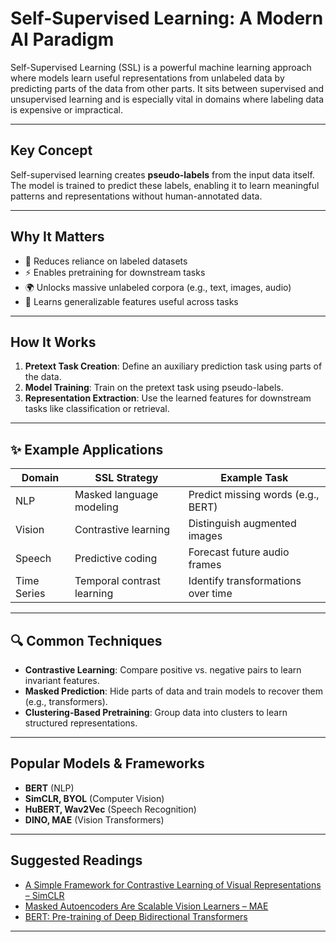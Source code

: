 # Self-Supervised Learning: A Modern AI Paradigm

Self-Supervised Learning (SSL) is a powerful machine learning approach where models learn useful representations from unlabeled data by predicting parts of the data from other parts. It sits between supervised and unsupervised learning and is especially vital in domains where labeling data is expensive or impractical.

---

##  Key Concept

Self-supervised learning creates **pseudo-labels** from the input data itself. The model is trained to predict these labels, enabling it to learn meaningful patterns and representations without human-annotated data.

---

##  Why It Matters

- 🚫 Reduces reliance on labeled datasets  
- ⚡ Enables pretraining for downstream tasks  
- 🌍 Unlocks massive unlabeled corpora (e.g., text, images, audio)  
- 🧩 Learns generalizable features useful across tasks

---

##  How It Works

1. **Pretext Task Creation**: Define an auxiliary prediction task using parts of the data.
2. **Model Training**: Train on the pretext task using pseudo-labels.
3. **Representation Extraction**: Use the learned features for downstream tasks like classification or retrieval.

---

## ✨ Example Applications

| Domain     | SSL Strategy               | Example Task                      |
|------------|----------------------------|-----------------------------------|
| NLP        | Masked language modeling   | Predict missing words (e.g., BERT)|
| Vision     | Contrastive learning       | Distinguish augmented images      |
| Speech     | Predictive coding          | Forecast future audio frames      |
| Time Series| Temporal contrast learning | Identify transformations over time|

---

## 🔍 Common Techniques

- **Contrastive Learning**: Compare positive vs. negative pairs to learn invariant features.
- **Masked Prediction**: Hide parts of data and train models to recover them (e.g., transformers).
- **Clustering-Based Pretraining**: Group data into clusters to learn structured representations.

---

##  Popular Models & Frameworks

- **BERT** (NLP)  
- **SimCLR, BYOL** (Computer Vision)  
- **HuBERT, Wav2Vec** (Speech Recognition)  
- **DINO, MAE** (Vision Transformers)

---

##  Suggested Readings

- [A Simple Framework for Contrastive Learning of Visual Representations – SimCLR](https://arxiv.org/abs/2002.05709)  
- [Masked Autoencoders Are Scalable Vision Learners – MAE](https://arxiv.org/abs/2111.06377)  
- [BERT: Pre-training of Deep Bidirectional Transformers](https://arxiv.org/abs/1810.04805)

---
